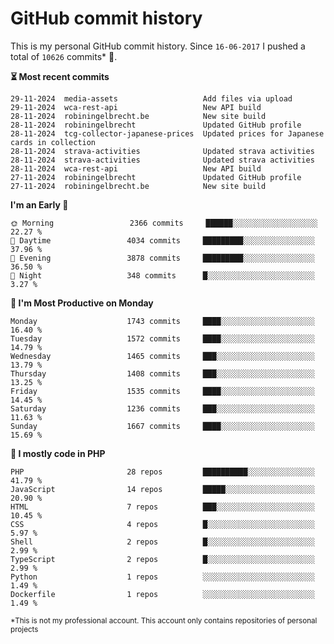 # GitHub commit history
This is my personal GitHub commit history. Since <!--START_SECTION:first-commit-date-->`16-06-2017`<!--END_SECTION:first-commit-date--> I pushed a total of <!--START_SECTION:total-commit-count-->`10626`<!--END_SECTION:total-commit-count--> commits* 🎉.

<!--START_SECTION:most-recent-commits-->
**⏳ Most recent commits**
                                        
```text
29-11-2024  media-assets                   Add files via upload
29-11-2024  wca-rest-api                   New API build
28-11-2024  robiningelbrecht.be            New site build
28-11-2024  robiningelbrecht               Updated GitHub profile
28-11-2024  tcg-collector-japanese-prices  Updated prices for Japanese cards in collection
28-11-2024  strava-activities              Updated strava activities
28-11-2024  strava-activities              Updated strava activities
28-11-2024  wca-rest-api                   New API build
27-11-2024  robiningelbrecht               Updated GitHub profile
27-11-2024  robiningelbrecht.be            New site build
```
<!--END_SECTION:most-recent-commits-->  

<!--START_SECTION:commits-per-day-time-->
**I&#039;m an Early 🐤**

```text
🌞 Morning                 2366 commits     ██████░░░░░░░░░░░░░░░░░░░   22.27 %
🌆 Daytime                 4034 commits     █████████░░░░░░░░░░░░░░░░   37.96 %
🌃 Evening                 3878 commits     █████████░░░░░░░░░░░░░░░░   36.50 %
🌙 Night                   348 commits      █░░░░░░░░░░░░░░░░░░░░░░░░   3.27 %
```
<!--END_SECTION:commits-per-day-time-->  

<!--START_SECTION:commits-per-weekday-->
**📅 I&#039;m Most Productive on Monday**

```text
Monday                    1743 commits     ████░░░░░░░░░░░░░░░░░░░░░   16.40 %
Tuesday                   1572 commits     ████░░░░░░░░░░░░░░░░░░░░░   14.79 %
Wednesday                 1465 commits     ███░░░░░░░░░░░░░░░░░░░░░░   13.79 %
Thursday                  1408 commits     ███░░░░░░░░░░░░░░░░░░░░░░   13.25 %
Friday                    1535 commits     ████░░░░░░░░░░░░░░░░░░░░░   14.45 %
Saturday                  1236 commits     ███░░░░░░░░░░░░░░░░░░░░░░   11.63 %
Sunday                    1667 commits     ████░░░░░░░░░░░░░░░░░░░░░   15.69 %
```
<!--END_SECTION:commits-per-weekday-->  

<!--START_SECTION:repos-per-language-->
**💬 I mostly code in PHP**

```text
PHP                       28 repos         ██████████░░░░░░░░░░░░░░░   41.79 %
JavaScript                14 repos         █████░░░░░░░░░░░░░░░░░░░░   20.90 %
HTML                      7 repos          ███░░░░░░░░░░░░░░░░░░░░░░   10.45 %
CSS                       4 repos          █░░░░░░░░░░░░░░░░░░░░░░░░   5.97 %
Shell                     2 repos          █░░░░░░░░░░░░░░░░░░░░░░░░   2.99 %
TypeScript                2 repos          █░░░░░░░░░░░░░░░░░░░░░░░░   2.99 %
Python                    1 repos          ░░░░░░░░░░░░░░░░░░░░░░░░░   1.49 %
Dockerfile                1 repos          ░░░░░░░░░░░░░░░░░░░░░░░░░   1.49 %
```
<!--END_SECTION:repos-per-language-->  

<sub>*This is not my professional account. This account only contains repositories of personal projects</sub>
